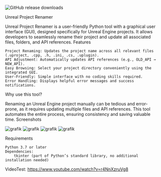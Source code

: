 ![GitHub release downloads](https://img.shields.io/github/downloads/SanjaDev/UERenamer/latest/total)


Unreal Project Renamer

Unreal Project Renamer is a user-friendly Python tool with a graphical user interface (GUI), designed specifically for Unreal Engine projects. It allows developers to seamlessly rename their project and update all associated files, folders, and API references.
Features

    Project Renaming: Updates the project name across all relevant files (.uproject, .cpp, .h, .ini, .cs, .uplugin).
    API Adjustment: Automatically updates API references (e.g., OLD_API → NEW_API).
    Easy Browsing: Select your project directory conveniently using the integrated GUI.
    User-Friendly: Simple interface with no coding skills required.
    Error Handling: Displays helpful error messages and success notifications.

Why use this tool?

Renaming an Unreal Engine project manually can be tedious and error-prone, as it requires updating multiple files and API references. This tool automates the entire process, ensuring consistency and saving valuable time.
Screenshots

![grafik](https://github.com/user-attachments/assets/6fda1e73-4dc5-489c-898b-dd7092391dcc)
![grafik](https://github.com/user-attachments/assets/27160676-09ea-4a9b-9ad1-6e28372e952f)
![grafik](https://github.com/user-attachments/assets/bd611b62-3810-4acb-bf5b-530ea61a7b43)
![grafik](https://github.com/user-attachments/assets/d35618de-13d5-472c-ae78-32cf6d2571dc)



Requirements

    Python 3.7 or later
    Dependencies:
        tkinter (part of Python’s standard library, no additional installation needed)

VideoTest:
https://www.youtube.com/watch?v=r4NnXzruVg8
